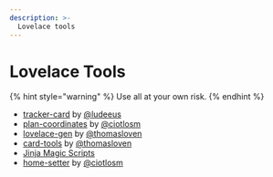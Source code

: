 ```yaml
---
description: >-
  Lovelace tools
---
```


# Lovelace Tools

{% hint style="warning" %}
Use all at your own risk.
{% endhint %}

* [tracker-card](https://github.com/custom-cards/tracker-card) by [@ludeeus](https://github.com/ludeeus)
* [plan-coordinates](https://github.com/ciotlosm/custom-lovelace/tree/master/plan-coordinates) by [@ciotlosm](https://github.com/ciotlosm)
* [lovelace-gen](https://github.com/thomasloven/homeassistant-lovelace-gen) by [@thomasloven](https://github.com/thomasloven)
* [card-tools](https://github.com/thomasloven/lovelace-card-tools) by [@thomasloven](https://github.com/thomasloven)
* [Jinja Magic Scripts](tools/jinja-magic-scripts.md)
* [home-setter](https://github.com/ciotlosm/custom-lovelace/tree/master/home-setter) by [@ciotlosm](https://github.com/ciotlosm)